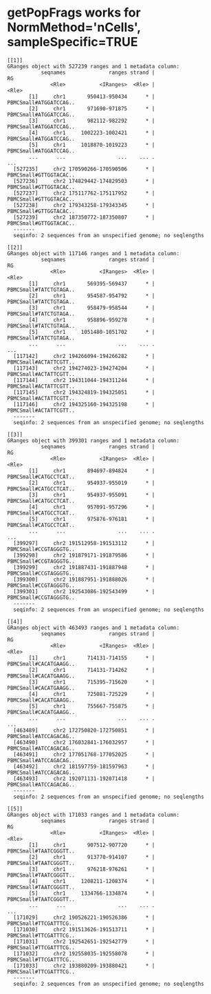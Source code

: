 # getPopFrags works for NormMethod='nCells', sampleSpecific=TRUE

    [[1]]
    GRanges object with 527239 ranges and 1 metadata column:
               seqnames              ranges strand |                     RG
                  <Rle>           <IRanges>  <Rle> |                  <Rle>
           [1]     chr1       950413-950434      * | PBMCSmall#ATGGATCCAG..
           [2]     chr1       971690-971875      * | PBMCSmall#ATGGATCCAG..
           [3]     chr1       982112-982292      * | PBMCSmall#ATGGATCCAG..
           [4]     chr1     1002223-1002421      * | PBMCSmall#ATGGATCCAG..
           [5]     chr1     1018870-1019223      * | PBMCSmall#ATGGATCCAG..
           ...      ...                 ...    ... .                    ...
      [527235]     chr2 170590266-170590506      * | PBMCSmall#GTTGGTACAC..
      [527236]     chr2 174829442-174829503      * | PBMCSmall#GTTGGTACAC..
      [527237]     chr2 175117762-175117952      * | PBMCSmall#GTTGGTACAC..
      [527238]     chr2 179343258-179343345      * | PBMCSmall#GTTGGTACAC..
      [527239]     chr2 187350772-187350807      * | PBMCSmall#GTTGGTACAC..
      -------
      seqinfo: 2 sequences from an unspecified genome; no seqlengths
    
    [[2]]
    GRanges object with 117146 ranges and 1 metadata column:
               seqnames              ranges strand |                     RG
                  <Rle>           <IRanges>  <Rle> |                  <Rle>
           [1]     chr1       569395-569437      * | PBMCSmall#TATCTGTAGA..
           [2]     chr1       954587-954792      * | PBMCSmall#TATCTGTAGA..
           [3]     chr1       958479-958544      * | PBMCSmall#TATCTGTAGA..
           [4]     chr1       958896-959278      * | PBMCSmall#TATCTGTAGA..
           [5]     chr1     1051480-1051702      * | PBMCSmall#TATCTGTAGA..
           ...      ...                 ...    ... .                    ...
      [117142]     chr2 194266094-194266282      * | PBMCSmall#ACTATTCGTT..
      [117143]     chr2 194274023-194274204      * | PBMCSmall#ACTATTCGTT..
      [117144]     chr2 194311044-194311244      * | PBMCSmall#ACTATTCGTT..
      [117145]     chr2 194324819-194325051      * | PBMCSmall#ACTATTCGTT..
      [117146]     chr2 194325160-194325198      * | PBMCSmall#ACTATTCGTT..
      -------
      seqinfo: 2 sequences from an unspecified genome; no seqlengths
    
    [[3]]
    GRanges object with 399301 ranges and 1 metadata column:
               seqnames              ranges strand |                     RG
                  <Rle>           <IRanges>  <Rle> |                  <Rle>
           [1]     chr1       894697-894824      * | PBMCSmall#CATGCCTCAT..
           [2]     chr1       954937-955019      * | PBMCSmall#CATGCCTCAT..
           [3]     chr1       954937-955091      * | PBMCSmall#CATGCCTCAT..
           [4]     chr1       957091-957296      * | PBMCSmall#CATGCCTCAT..
           [5]     chr1       975876-976181      * | PBMCSmall#CATGCCTCAT..
           ...      ...                 ...    ... .                    ...
      [399297]     chr2 191512958-191513112      * | PBMCSmall#CCGTAGGGTG..
      [399298]     chr2 191879171-191879586      * | PBMCSmall#CCGTAGGGTG..
      [399299]     chr2 191887431-191887948      * | PBMCSmall#CCGTAGGGTG..
      [399300]     chr2 191887951-191888026      * | PBMCSmall#CCGTAGGGTG..
      [399301]     chr2 192543086-192543499      * | PBMCSmall#CCGTAGGGTG..
      -------
      seqinfo: 2 sequences from an unspecified genome; no seqlengths
    
    [[4]]
    GRanges object with 463493 ranges and 1 metadata column:
               seqnames              ranges strand |                     RG
                  <Rle>           <IRanges>  <Rle> |                  <Rle>
           [1]     chr1       714131-714155      * | PBMCSmall#CACATGAAGG..
           [2]     chr1       714131-714262      * | PBMCSmall#CACATGAAGG..
           [3]     chr1       715395-715620      * | PBMCSmall#CACATGAAGG..
           [4]     chr1       725081-725229      * | PBMCSmall#CACATGAAGG..
           [5]     chr1       755667-755875      * | PBMCSmall#CACATGAAGG..
           ...      ...                 ...    ... .                    ...
      [463489]     chr2 172750820-172750851      * | PBMCSmall#ATCCAGACAG..
      [463490]     chr2 176032841-176032957      * | PBMCSmall#ATCCAGACAG..
      [463491]     chr2 177051768-177052025      * | PBMCSmall#ATCCAGACAG..
      [463492]     chr2 181597759-181597963      * | PBMCSmall#ATCCAGACAG..
      [463493]     chr2 192071131-192071418      * | PBMCSmall#ATCCAGACAG..
      -------
      seqinfo: 2 sequences from an unspecified genome; no seqlengths
    
    [[5]]
    GRanges object with 171033 ranges and 1 metadata column:
               seqnames              ranges strand |                     RG
                  <Rle>           <IRanges>  <Rle> |                  <Rle>
           [1]     chr1       907512-907720      * | PBMCSmall#TAATCGGGTT..
           [2]     chr1       913770-914107      * | PBMCSmall#TAATCGGGTT..
           [3]     chr1       976218-976261      * | PBMCSmall#TAATCGGGTT..
           [4]     chr1     1208211-1208374      * | PBMCSmall#TAATCGGGTT..
           [5]     chr1     1334766-1334874      * | PBMCSmall#TAATCGGGTT..
           ...      ...                 ...    ... .                    ...
      [171029]     chr2 190526221-190526386      * | PBMCSmall#TTCGATTTCG..
      [171030]     chr2 191513626-191513711      * | PBMCSmall#TTCGATTTCG..
      [171031]     chr2 192542651-192542779      * | PBMCSmall#TTCGATTTCG..
      [171032]     chr2 192558035-192558078      * | PBMCSmall#TTCGATTTCG..
      [171033]     chr2 193880209-193880421      * | PBMCSmall#TTCGATTTCG..
      -------
      seqinfo: 2 sequences from an unspecified genome; no seqlengths
    

